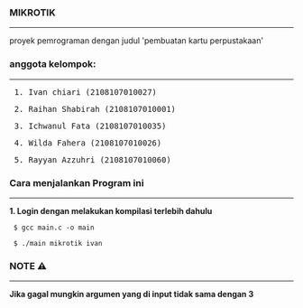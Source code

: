 ### MIKROTIK
<hr>
proyek pemrograman dengan judul 'pembuatan kartu perpustakaan'

### anggota kelompok:
<hr> 
    <pre> 1. Ivan chiari (2108107010027)</pre>
    <pre> 2. Raihan Shabirah (2108107010001)</pre>
    <pre> 3. Ichwanul Fata (2108107010035)</pre>
    <pre> 4. Wilda Fahera (2108107010026)</pre>
    <pre> 5. Rayyan Azzuhri (2108107010060)</pre>

### Cara menjalankan Program ini
<hr>
<b>1. Login dengan melakukan kompilasi terlebih dahulu </b>
<pre><code> $ gcc main.c -o main </code></pre>
<pre><code> $ ./main mikrotik ivan </code></pre>

### NOTE ⚠️
<hr>
<b> Jika gagal mungkin argumen yang di input tidak sama dengan 3</b>
